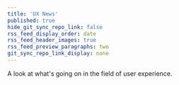 ```yaml
---
title: 'UX News'
published: true
hide_git_sync_repo_link: false
rss_feed_display_order: date
rss_feed_header_images: true
rss_feed_preview_paragraphs: two
git_sync_repo_link_display: none
---
```


A look at what's going on in the field of user experience.
